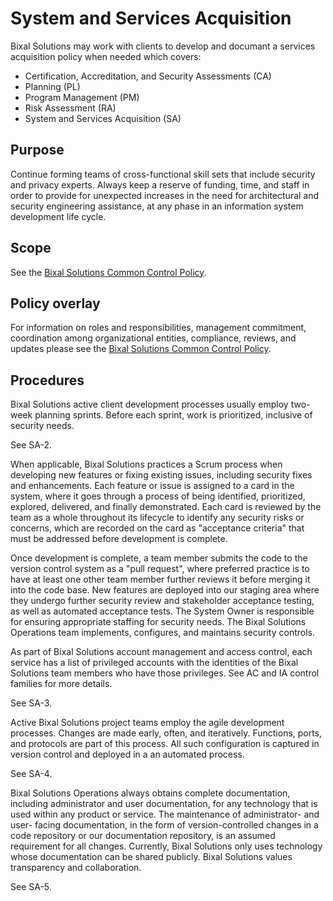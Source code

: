 # System and Services Acquisition

 Bixal Solutions may work with clients to develop and documant a services acquisition policy
 when needed which covers:

* Certification, Accreditation, and Security Assessments (CA)
* Planning (PL)
* Program Management (PM)
* Risk Assessment (RA)
* System and Services Acquisition (SA)

## Purpose

Continue forming teams of cross-functional skill sets that include security and privacy
experts. Always keep a reserve of funding, time, and staff in order to provide for
unexpected increases in the need for architectural and security engineering assistance, at
any phase in an information system development life cycle.

## Scope

See the [Bixal Solutions Common Control Policy](BixalSolutions-Common-Control-Policy.md).

## Policy overlay

For information on roles and responsibilities, management commitment, coordination among
organizational entities, compliance, reviews, and updates please see the
[Bixal Solutions Common Control Policy](BixalSolutions-Common-Control-Policy.md).

## Procedures

Bixal Solutions active client development processes usually employ two-week planning
sprints. Before each sprint, work is prioritized, inclusive of security needs.

See SA-2.

When applicable, Bixal Solutions practices a Scrum process when developing new features or
fixing existing issues, including security fixes and enhancements.  Each feature or issue
is assigned to a card in the system, where it goes through a process of being identified,
prioritized, explored, delivered, and finally demonstrated. Each card is reviewed by the
team as a whole throughout its lifecycle to identify any security risks or concerns, which
are recorded on the card as "acceptance criteria" that must be addressed before
development is complete.
  
Once development is complete, a team member submits the code to the version control system
as a "pull request", where preferred practice is to have at least one other team member
further reviews it before merging it into the code base. New features are deployed into
our staging area where they undergo further security review and stakeholder acceptance
testing, as well as automated acceptance tests.  The System Owner is responsible for
ensuring appropriate staffing for security needs. The Bixal Solutions Operations team
implements, configures, and maintains security controls.

As part of Bixal Solutions account management and access control, each service has a list of
privileged accounts with the identities of the Bixal Solutions team members who have those
privileges. See AC and IA control families for more details.

See SA-3.

Active Bixal Solutions project teams employ the agile development processes. Changes are made
early, often, and iteratively. Functions, ports, and protocols are part of this
process. All such configuration is captured in version control and deployed in a an
automated process.

See SA-4.

Bixal Solutions Operations always obtains complete documentation, including administrator and user
documentation, for any technology that is used within any product or service. The maintenance of
administrator- and user- facing documentation, in the form of version-controlled changes
in a code repository or our documentation repository, is an assumed requirement for all
changes. Currently, Bixal Solutions only uses technology whose documentation can be shared
publicly.  Bixal Solutions values transparency and collaboration.

See SA-5. 

